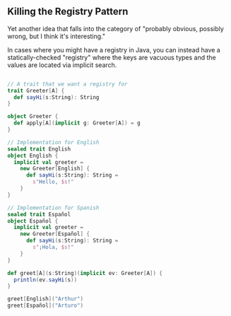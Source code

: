 Killing the Registry Pattern
----------------------------

Yet another idea that falls into the category of "probably obvious, possibly wrong, but I think it's interesting."

In cases where you might have a registry in Java, you can instead have a statically-checked "registry" where the keys are vacuous types and the values are located via implicit search.

```scala

// A trait that we want a registry for
trait Greeter[A] {
  def sayHi(s:String): String
}

object Greeter {
  def apply[A](implicit g: Greeter[A]) = g
}

// Implementation for English
sealed trait English 
object English {
  implicit val greeter = 
    new Greeter[English] {
      def sayHi(s:String): String =
        s"Hello, $s!"
    }
}

// Implementation for Spanish
sealed trait Español 
object Español {
  implicit val greeter = 
    new Greeter[Español] {
      def sayHi(s:String): String =
        s"¡Hola, $s!"
    }
}

def greet[A](s:String)(implicit ev: Greeter[A]) {
  println(ev.sayHi(s))
}

greet[English]("Arthur")
greet[Español]("Arturo")

```


